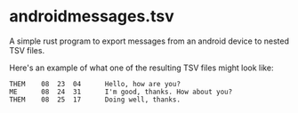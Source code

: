 # androidmessages.tsv
A simple rust program to export messages from an android device to nested TSV files.

Here's an example of what one of the resulting TSV files might look like:
```
THEM    08  23  04      Hello, how are you?
ME      08  24  31      I'm good, thanks. How about you?
THEM    08  25  17      Doing well, thanks.
```
